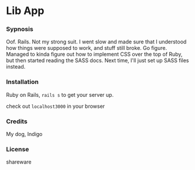 # Lib App

### Sypnosis
Oof.  Rails.  Not my strong suit.  I went slow and made sure that I understood how things were supposed to work, and stuff still broke.  Go figure.  Managed to kinda figure out how to implement CSS over the top of Ruby, but then started reading the SASS docs.  Next time, I'll just set up SASS files instead.

### Installation
Ruby on Rails, ```rails s``` to get your server up.

check out ```localhost3000``` in your browser

### Credits
My dog, Indigo

### License
shareware
